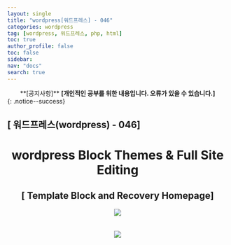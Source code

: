```yaml
---
layout: single
title: "wordpress[워드프레스] - 046"
categories: wordpress
tag: [wordpress, 워드프레스, php, html]
toc: true
author_profile: false
toc: false
sidebar:
nav: "docs"
search: true
---
```


<center>**[공지사항]** <strong> [개인적인 공부를 위한 내용입니다. 오류가 있을 수 있습니다.] </strong></center>
{: .notice--success}

<h2>[ 워드프레스(wordpress) - 046]</h2>

<div align="center"><p><h1>wordpress Block Themes & Full Site Editing</h1></p></div>

<div align="center"><h2>[ Template Block and Recovery Homepage]</h2>
<div align="center"><img src="http://drive.google.com/uc?export=view&id=1Cp3P0hQO7navquQGZ-Xu0IquzH3OFJ1a"><br><br><br></div>
<div align="center"><img src="http://drive.google.com/uc?export=view&id=1CpLXhsFOnEI3UKWaDLhjpPFWIfqG0zHx"><br><br><br></div>




